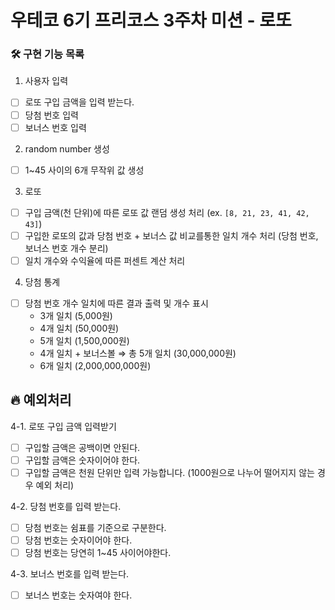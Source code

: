 # 우테코 6기 프리코스 3주차 미션 - 로또

### 🛠️ 구현 기능 목록

1. 사용자 입력

- [ ] 로또 구입 금액을 입력 받는다.
- [ ] 당첨 번호 입력
- [ ] 보너스 번호 입력

2. random number 생성

- [ ] 1~45 사이의 6개 무작위 값 생성

3. 로또

- [ ] 구입 금액(천 단위)에 따른 로또 값 랜덤 생성 처리 (ex. `[8, 21, 23, 41, 42, 43]`)
- [ ] 구입한 로또의 값과 당첨 번호 + 보너스 값 비교를통한 일치 개수 처리 (당첨 번호, 보너스 번호 개수 분리)
- [ ] 일치 개수와 수익율에 따른 퍼센트 계산 처리

4. 당첨 통계

- [ ] 당첨 번호 개수 일치에 따른 결과 출력 및 개수 표시
  - 3개 일치 (5,000원)
  - 4개 일치 (50,000원)
  - 5개 일치 (1,500,000원)
  - 4개 일치 + 보너스볼 ⇒ 총 5개 일치 (30,000,000원)
  - 6개 일치 (2,000,000,000원)

## 🔥 예외처리

4-1. 로또 구입 금액 입력받기

- [ ] 구입할 금액은 공백이면 안된다.
- [ ] 구입할 금액은 숫자이어야 한다.
- [ ] 구입할 금액은 천원 단위만 입력 가능합니다. (1000원으로 나누어 떨어지지 않는 경우 예외 처리)

4-2. 당첨 번호를 입력 받는다.

- [ ] 당첨 번호는 쉼표를 기준으로 구분한다.
- [ ] 당첨 번호는 숫자이어야 한다.
- [ ] 당첨 번호는 당연히 1~45 사이어야한다.

4-3. 보너스 번호를 입력 받는다.

- [ ] 보너스 번호는 숫자여야 한다.
